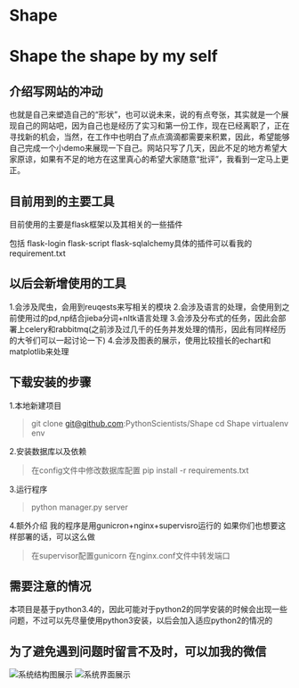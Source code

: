# Shape
# Shape the shape by my self 
## 介绍写网站的冲动
也就是自己来塑造自己的“形状”，也可以说未来，说的有点夸张，其实就是一个展现自己的网站吧，因为自己也是经历了实习和第一份工作，现在已经离职了，正在寻找新的机会，当然，在工作中也明白了点点滴滴都需要来积累，因此，希望能够自己完成一个小demo来展现一下自己。网站只写了几天，因此不足的地方希望大家原谅，如果有不足的地方在这里真心的希望大家随意“批评”，我看到一定马上更正。
## 目前用到的主要工具
目前使用的主要是flask框架以及其相关的一些插件

包括 flask-login flask-script flask-sqlalchemy具体的插件可以看我的requirement.txt


## 以后会新增使用的工具
1.会涉及爬虫，会用到reuqests来写相关的模块
2.会涉及语言的处理，会使用到之前使用过的pd,np结合jieba分词+nltk语言处理
3.会涉及分布式的任务，因此会部署上celery和rabbitmq(之前涉及过几千的任务并发处理的情形，因此有同样经历的大爷们可以一起讨论一下)
4.会涉及图表的展示，使用比较擅长的echart和matplotlib来处理

## 下载安装的步骤


1.本地新建项目
>git clone git@github.com:PythonScientists/Shape
>cd Shape
>virtualenv env


2.安装数据库以及依赖
>在config文件中修改数据库配置
>pip install -r requirements.txt


3.运行程序
>python manager.py server


4.额外介绍
我的程序是用gunicron+nginx+supervisro运行的
如果你们也想要这样部署的话，可以这么做
>在supervisor配置gunicorn
>在nginx.conf文件中转发端口

## 需要注意的情况
本项目是基于python3.4的，因此可能对于python2的同学安装的时候会出现一些问题，不过可以先尽量使用python3安装，以后会加入适应python2的情况的


## 为了避免遇到问题时留言不及时，可以加我的微信


![系统结构图展示](https://github.com/PythonScientists/Shape/blob/master/other/photo/未命名文件.png)
![系统界面展示](https://github.com/PythonScientists/Shape/blob/master/other/photo/content.png)

   

